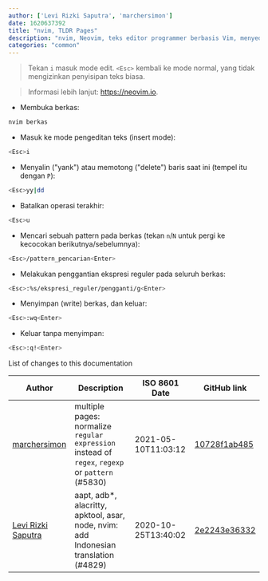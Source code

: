 ```yaml
---
author: ['Levi Rizki Saputra', 'marchersimon']
date: 1620637392
title: "nvim, TLDR Pages"
description: "nvim, Neovim, teks editor programmer berbasis Vim, menyediakan beberapa mode untuk manipulasi teks berbeda jenis."
categories: "common"
---
```

> Tekan `i` masuk mode edit. `<Esc>` kembali ke mode normal, yang tidak mengizinkan penyisipan teks biasa.

> Informasi lebih lanjut: <https://neovim.io>.

- Membuka berkas:

```bash
nvim berkas
```

- Masuk ke mode pengeditan teks (insert mode):

```bash
<Esc>i
```

- Menyalin ("yank") atau memotong ("delete") baris saat ini (tempel itu dengan `P`):

```bash
<Esc>yy|dd
```

- Batalkan operasi terakhir:

```bash
<Esc>u
```

- Mencari sebuah pattern pada berkas (tekan `n`/`N` untuk pergi ke kecocokan berikutnya/sebelumnya):

```bash
<Esc>/pattern_pencarian<Enter>
```

- Melakukan penggantian ekspresi reguler pada seluruh berkas:

```bash
<Esc>:%s/ekspresi_reguler/pengganti/g<Enter>
```

- Menyimpan (write) berkas, dan keluar:

```bash
<Esc>:wq<Enter>
```

- Keluar tanpa menyimpan:

```bash
<Esc>:q!<Enter>
```
List of changes to this documentation


Author | Description | ISO 8601 Date | GitHub link
------|-----|-----|-----
[marchersimon](mailto:50295997+marchersimon@users.noreply.github.com) | multiple pages: normalize `regular expression` instead of `regex`, `regexp` or `pattern` (#5830) | 2021-05-10T11:03:12 | [10728f1ab485](https://github.com/tldr-pages/tldr/commit/10728f1ab485957d66af3940a030b0fb77611fc0)
[Levi Rizki Saputra](mailto:42236775+levirs565@users.noreply.github.com) | aapt, adb*, alacritty, apktool, asar, node, nvim: add Indonesian translation (#4829) | 2020-10-25T13:40:02 | [2e2243e36332](https://github.com/tldr-pages/tldr/commit/2e2243e36332cda1495639d8868ee75a128a6633)

